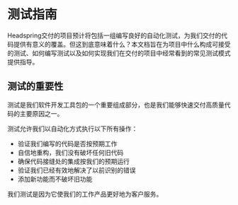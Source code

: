 ﻿# 测试指南

Headspring交付的项目预计将包括一组编写良好的自动化测试，为我们交付的代码提供有意义的覆盖。但这到底意味着什么？本文档旨在为项目中什么构成可接受的测试、如何编写测试以及如何实现我们在交付的项目中经常看到的常见测试模式提供指导。

## 测试的重要性
测试是我们软件开发工具包的一个重要组成部分，也是我们能够快速交付高质量代码的主要原因之一。

测试允许我们以自动化方式执行以下所有操作：

* 验证我们编写的代码是否按预期工作
* 自信地重构，我们没有破坏任何旧代码
* 确保代码接缝处的集成按我们的预期运行
* 验证我们已经有效地解决了以前识别的错误
* 添加新功能而不破坏旧功能

我们测试是因为它使我们的工作产品更好地为客户服务。
